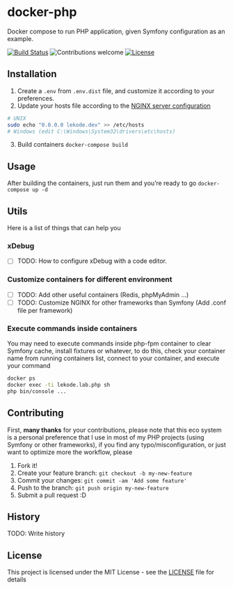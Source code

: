 # docker-php
Docker compose to run PHP application, given Symfony configuration as an example.

[![Build Status](https://travis-ci.org/kariae/docker-php.svg?branch=master)](https://travis-ci.org/kariae/docker-php) ![Contributions welcome](https://img.shields.io/badge/contributions-welcome-brightgreen.svg)
[![License](https://img.shields.io/badge/license-MIT%20License-brightgreen.svg)](https://opensource.org/licenses/MIT)
## Installation
1. Create a `.env` from `.env.dist` file, and customize it according to your preferences.
2. Update your hosts file according to the [NGINX server configuration](https://github.com/kariae/docker-php/blob/master/nginx/conf.d/lekode.conf#L2)
```bash
# UNIX
sudo echo "0.0.0.0 lekode.dev" >> /etc/hosts
# Windows (edit C:\Windows\System32\drivers\etc\hosts)
```
3. Build containers
`docker-compose build`

## Usage
After building the containers, just run them and you’re ready to go
`docker-compose up -d`

## Utils
Here is a list of things that can help you

### xDebug
- [ ] TODO: How to configure xDebug with a code editor.

### Customize containers for different environment
- [ ] TODO: Add other useful containers (Redis, phpMyAdmin …)
- [ ] TODO: Customize NGINX for other frameworks than Symfony (Add .conf file per framework)

### Execute commands inside containers
You may need to execute commands inside php-fpm container to clear Symfony cache, install fixtures or whatever, to do this, check your container name from running containers list, connect to your container, and execute your command
```bash
docker ps
docker exec -ti lekode.lab.php sh
php bin/console ...
```

## Contributing
First, **many thanks** for your contributions, please note that this eco system is a personal preference that I use in most of my PHP projects (using Symfony or other frameworks), if you find any typo/misconfiguration, or just want to optimize more the workflow, please
1. Fork it!
2. Create your feature branch: `git checkout -b my-new-feature`
3. Commit your changes: `git commit -am 'Add some feature'`
4. Push to the branch: `git push origin my-new-feature`
5. Submit a pull request :D

## History
TODO: Write history

## License
This project is licensed under the MIT License - see the [LICENSE](https://github.com/kariae/docker-php/blob/master/LICENSE) file for details
